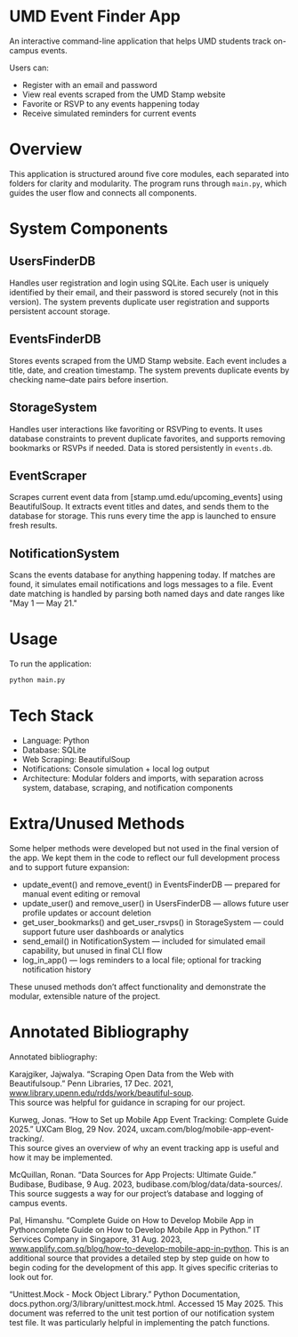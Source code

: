 # UMD Event Finder App

An interactive command-line application that helps UMD students track on-campus events.

Users can:
- Register with an email and password  
- View real events scraped from the UMD Stamp website  
- Favorite or RSVP to any events happening today  
- Receive simulated reminders for current events  


# Overview

This application is structured around five core modules, each separated into folders for clarity and modularity. The program runs through `main.py`, which guides the user flow and connects all components.


# System Components

## UsersFinderDB
Handles user registration and login using SQLite. Each user is uniquely identified by their email, and their password is stored securely (not in this version). The system prevents duplicate user registration and supports persistent account storage.


## EventsFinderDB
Stores events scraped from the UMD Stamp website. Each event includes a title, date, and creation timestamp. The system prevents duplicate events by checking name–date pairs before insertion.


## StorageSystem
Handles user interactions like favoriting or RSVPing to events. It uses database constraints to prevent duplicate favorites, and supports removing bookmarks or RSVPs if needed. Data is stored persistently in `events.db`.


## EventScraper
Scrapes current event data from [stamp.umd.edu/upcoming_events] using BeautifulSoup. It extracts event titles and dates, and sends them to the database for storage. This runs every time the app is launched to ensure fresh results.


## NotificationSystem
Scans the events database for anything happening today. If matches are found, it simulates email notifications and logs messages to a file. Event date matching is handled by parsing both named days and date ranges like "May 1 — May 21."


# Usage

To run the application:

```bash
python main.py
```

# Tech Stack

- Language: Python
- Database: SQLite
- Web Scraping: BeautifulSoup
- Notifications: Console simulation + local log output
- Architecture: Modular folders and imports, with separation across system, database, scraping, and notification components

# Extra/Unused Methods
Some helper methods were developed but not used in the final version of the app. We kept them in the code to reflect our full development process and to support future expansion:

  - update_event() and remove_event() in EventsFinderDB — prepared for manual event editing or removal
  - update_user() and remove_user() in UsersFinderDB — allows future user profile updates or account deletion
  - get_user_bookmarks() and get_user_rsvps() in StorageSystem — could support future user dashboards or analytics
  - send_email() in NotificationSystem — included for simulated email capability, but unused in final CLI flow
  - log_in_app() — logs reminders to a local file; optional for tracking notification history

These unused methods don’t affect functionality and demonstrate the modular, extensible nature of the project.

# Annotated Bibliography
Annotated bibliography: 

Karajgiker, Jajwalya. “Scraping Open Data from the Web with Beautifulsoup.” Penn Libraries, 17 Dec. 2021, www.library.upenn.edu/rdds/work/beautiful-soup.  
  This source was helpful for guidance in scraping for our project. 
  
Kurweg, Jonas. “How to Set up Mobile App Event Tracking: Complete Guide 2025.” UXCam Blog, 29 Nov. 2024, uxcam.com/blog/mobile-app-event-tracking/.  
  This source gives an overview of why an event tracking app is useful and how it may be implemented.
  
McQuillan, Ronan. “Data Sources for App Projects: Ultimate Guide.” Budibase, Budibase, 9 Aug. 2023, budibase.com/blog/data/data-sources/. 
  This source suggests a way for our project’s database and logging of campus events. 
  
Pal, Himanshu. “Complete Guide on How to Develop Mobile App in Pythoncomplete Guide on How to Develop Mobile App in Python.” IT Services Company in Singapore, 31 Aug. 2023, www.applify.com.sg/blog/how-to-develop-mobile-app-in-python. 
  This is an additional source that provides a detailed step by step guide on how to begin coding for the development of this app. It gives specific criterias to look out for. 
  
“Unittest.Mock - Mock Object Library.” Python Documentation, docs.python.org/3/library/unittest.mock.html.  Accessed 15 May 2025. 
  This document was referred to the unit test portion of our notification system test file. It was particularly helpful in implementing the patch functions. 



